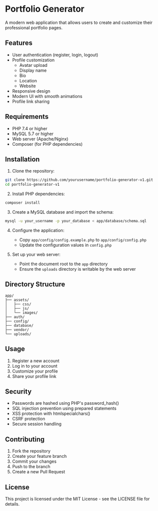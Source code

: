 # Portfolio Generator

A modern web application that allows users to create and customize their professional portfolio pages.

## Features

- User authentication (register, login, logout)
- Profile customization
  - Avatar upload
  - Display name
  - Bio
  - Location
  - Website
- Responsive design
- Modern UI with smooth animations
- Profile link sharing

## Requirements

- PHP 7.4 or higher
- MySQL 5.7 or higher
- Web server (Apache/Nginx)
- Composer (for PHP dependencies)

## Installation

1. Clone the repository:
```bash
git clone https://github.com/yourusername/portfolio-generator-v1.git
cd portfolio-generator-v1
```

2. Install PHP dependencies:
```bash
composer install
```

3. Create a MySQL database and import the schema:
```bash
mysql -u your_username -p your_database < app/database/schema.sql
```

4. Configure the application:
   - Copy `app/config/config.example.php` to `app/config/config.php`
   - Update the configuration values in `config.php`

5. Set up your web server:
   - Point the document root to the `app` directory
   - Ensure the `uploads` directory is writable by the web server

## Directory Structure

```
app/
├── assets/
│   ├── css/
│   ├── js/
│   └── images/
├── auth/
├── config/
├── database/
├── vendor/
└── uploads/
```

## Usage

1. Register a new account
2. Log in to your account
3. Customize your profile
4. Share your profile link

## Security

- Passwords are hashed using PHP's password_hash()
- SQL injection prevention using prepared statements
- XSS protection with htmlspecialchars()
- CSRF protection
- Secure session handling

## Contributing

1. Fork the repository
2. Create your feature branch
3. Commit your changes
4. Push to the branch
5. Create a new Pull Request

## License

This project is licensed under the MIT License - see the LICENSE file for details. 